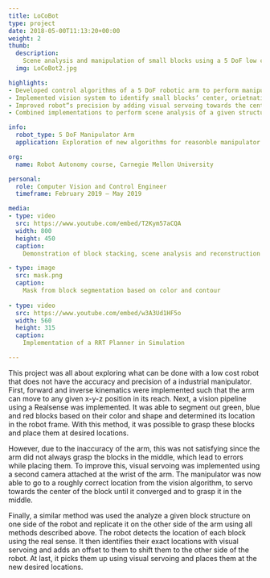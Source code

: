 ```yaml
---
title: LoCoBot
type: project
date: 2018-05-00T11:13:20+00:00
weight: 2
thumb:
  description: 
    Scene analysis and manipulation of small blocks using a 5 DoF low cost arm
  img: LoCoBot2.jpg

highlights:
- Developed control algorithms of a 5 DoF robotic arm to perform manipulation tasks
- Implemented vision system to identify small blocks‘ center, orietnation and color 
- Improved robot“s precision by adding visual servoing towards the center of blocks
- Combined implementations to perform scene analysis of a given structure to rebuild it on the other side of the robot 

info:
  robot_type: 5 DoF Manipulator Arm
  application: Exploration of new algorithms for reasonble manipulator cost

org:
  name: Robot Autonomy course, Carnegie Mellon University

personal:
  role: Computer Vision and Control Engineer 
  timeframe: February 2019 – May 2019

media:
- type: video
  src: https://www.youtube.com/embed/T2Kym57aCQA
  width: 800
  height: 450
  caption: 
    Demonstration of block stacking, scene analysis and reconstruction of block configuration

- type: image
  src: mask.png
  caption: 
    Mask from block segmentation based on color and contour
    
- type: video
  src: https://www.youtube.com/embed/w3A3Ud1HF5o
  width: 560
  height: 315
  caption: 
    Implementation of a RRT Planner in Simulation

---
```


This project was all about exploring what can be done with a low cost robot that does not have the accuracy and precision of a industrial manipulator. First, forward and inverse kinematics were implemented such that the arm can move to any given x-y-z position in its reach. Next, a vision pipeline using a Realsense was implemented. It was able to segment out green, blue and red blocks based on their color and shape and determined its location in the robot frame. With this method, it was possible to grasp these blocks and place them at desired locations.

However, due to the inaccuracy of the arm, this was not satisfying since the arm did not always grasp the blocks in the middle, which lead to errors while placing them. To improve this, visual servoing was implemented using a second camera attached at the wrist of the arm. The manipulator was now able to go to a roughly correct location from the vision algorithm, to servo towards the center of the block until it converged and to grasp it in the middle.

Finally, a similar method was used the analyze a given block structure on one side of the robot and replicate it on the other side of the arm using all methods described above. The robot detects the location of each block using the real sense. It then identifies their exact locations with visual servoing and adds an offset to them to shift them to the other side of the robot. At last, it picks them up using visual servoing and places them at the new desired locations.
